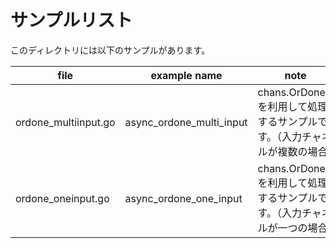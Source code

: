 # サンプルリスト

このディレクトリには以下のサンプルがあります。

| file                  | example name                | note                                          |
|-----------------------|-----------------------------|-----------------------------------------------|
| ordone\_multiinput.go | async\_ordone\_multi\_input | chans.OrDone() を利用して処理するサンプルです。（入力チャネルが複数の場合) |
| ordone\_oneinput.go   | async\_ordone\_one\_input   | chans.OrDone() を利用して処理するサンプルです。（入力チャネルが一つの場合) |
